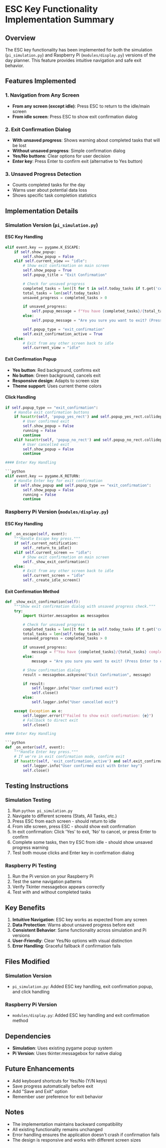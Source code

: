 # ESC Key Functionality Implementation Summary

## Overview

The ESC key functionality has been implemented for both the simulation (`pi_simulation.py`) and Raspberry Pi (`modules/display.py`) versions of the day planner. This feature provides intuitive navigation and safe exit behavior.

## Features Implemented

### 1. Navigation from Any Screen

- **From any screen (except idle)**: Press ESC to return to the idle/main screen
- **From idle screen**: Press ESC to show exit confirmation dialog

### 2. Exit Confirmation Dialog

- **With unsaved progress**: Shows warning about completed tasks that will be lost
- **Without unsaved progress**: Simple confirmation dialog
- **Yes/No buttons**: Clear options for user decision
- **Enter key**: Press Enter to confirm exit (alternative to Yes button)

### 3. Unsaved Progress Detection

- Counts completed tasks for the day
- Warns user about potential data loss
- Shows specific task completion statistics

## Implementation Details

### Simulation Version (`pi_simulation.py`)

#### ESC Key Handling

```python
elif event.key == pygame.K_ESCAPE:
    if self.show_popup:
        self.show_popup = False
    elif self.current_view == "idle":
        # Show exit confirmation on main screen
        self.show_popup = True
        self.popup_title = "Exit Confirmation"

        # Check for unsaved progress
        completed_tasks = len([t for t in self.today_tasks if t.get('completed', False)])
        total_tasks = len(self.today_tasks)
        unsaved_progress = completed_tasks > 0

        if unsaved_progress:
            self.popup_message = f"You have {completed_tasks}/{total_tasks} completed tasks.\nUnsaved progress will be lost.\n\nAre you sure you want to exit? (Press Enter to confirm)"
        else:
            self.popup_message = "Are you sure you want to exit? (Press Enter to confirm)"

        self.popup_type = "exit_confirmation"
        self.exit_confirmation_active = True
    else:
        # Exit from any other screen back to idle
        self.current_view = "idle"
```

#### Exit Confirmation Popup

- **Yes button**: Red background, confirms exit
- **No button**: Green background, cancels exit
- **Responsive design**: Adapts to screen size
- **Theme support**: Uses current theme colors

#### Click Handling

````python
if self.popup_type == "exit_confirmation":
    # Handle exit confirmation buttons
    if hasattr(self, 'popup_yes_rect') and self.popup_yes_rect.collidepoint(mouse_pos):
        # User confirmed exit
        self.show_popup = False
        running = False
        continue
    elif hasattr(self, 'popup_no_rect') and self.popup_no_rect.collidepoint(mouse_pos):
        # User cancelled exit
        self.show_popup = False
        continue

#### Enter Key Handling

```python
elif event.key == pygame.K_RETURN:
    # Handle Enter key for exit confirmation
    if self.show_popup and self.popup_type == "exit_confirmation":
        self.show_popup = False
        running = False
        continue
````

### Raspberry Pi Version (`modules/display.py`)

#### ESC Key Handling

```python
def _on_escape(self, event):
    """Handle Escape key press."""
    if self.current_notification:
        self._return_to_idle()
    elif self.current_screen == "idle":
        # Show exit confirmation on main screen
        self._show_exit_confirmation()
    else:
        # Exit from any other screen back to idle
        self.current_screen = "idle"
        self._create_idle_screen()
```

#### Exit Confirmation Method

````python
def _show_exit_confirmation(self):
    """Show exit confirmation dialog with unsaved progress check."""
    try:
        import tkinter.messagebox as messagebox

        # Check for unsaved progress
        completed_tasks = len([t for t in self.today_tasks if t.get('completed', False)])
        total_tasks = len(self.today_tasks)
        unsaved_progress = completed_tasks > 0

        if unsaved_progress:
            message = f"You have {completed_tasks}/{total_tasks} completed tasks.\nUnsaved progress will be lost.\n\nAre you sure you want to exit? (Press Enter to confirm)"
        else:
            message = "Are you sure you want to exit? (Press Enter to confirm)"

        # Show confirmation dialog
        result = messagebox.askyesno("Exit Confirmation", message)

        if result:
            self.logger.info("User confirmed exit")
            self.close()
        else:
            self.logger.info("User cancelled exit")

    except Exception as e:
        self.logger.error(f"Failed to show exit confirmation: {e}")
        # Fallback to direct exit
        self.close()

#### Enter Key Handling

```python
def _on_enter(self, event):
    """Handle Enter key press."""
    # If we're in exit confirmation mode, confirm exit
    if hasattr(self, 'exit_confirmation_active') and self.exit_confirmation_active:
        self.logger.info("User confirmed exit with Enter key")
        self.close()
````

## Testing Instructions

### Simulation Testing

1. Run `python pi_simulation.py`
2. Navigate to different screens (Stats, All Tasks, etc.)
3. Press ESC from each screen - should return to idle
4. From idle screen, press ESC - should show exit confirmation
5. In exit confirmation: Click 'Yes' to exit, 'No' to cancel, or press Enter to confirm
6. Complete some tasks, then try ESC from idle - should show unsaved progress warning
7. Test both mouse clicks and Enter key in confirmation dialog

### Raspberry Pi Testing

1. Run the Pi version on your Raspberry Pi
2. Test the same navigation patterns
3. Verify Tkinter messagebox appears correctly
4. Test with and without completed tasks

## Key Benefits

1. **Intuitive Navigation**: ESC key works as expected from any screen
2. **Data Protection**: Warns about unsaved progress before exit
3. **Consistent Behavior**: Same functionality across simulation and Pi versions
4. **User-Friendly**: Clear Yes/No options with visual distinction
5. **Error Handling**: Graceful fallback if confirmation fails

## Files Modified

### Simulation Version

- `pi_simulation.py`: Added ESC key handling, exit confirmation popup, and click handling

### Raspberry Pi Version

- `modules/display.py`: Added ESC key handling and exit confirmation method

## Dependencies

- **Simulation**: Uses existing pygame popup system
- **Pi Version**: Uses tkinter.messagebox for native dialog

## Future Enhancements

- Add keyboard shortcuts for Yes/No (Y/N keys)
- Save progress automatically before exit
- Add "Save and Exit" option
- Remember user preference for exit behavior

## Notes

- The implementation maintains backward compatibility
- All existing functionality remains unchanged
- Error handling ensures the application doesn't crash if confirmation fails
- The design is responsive and works with different screen sizes
